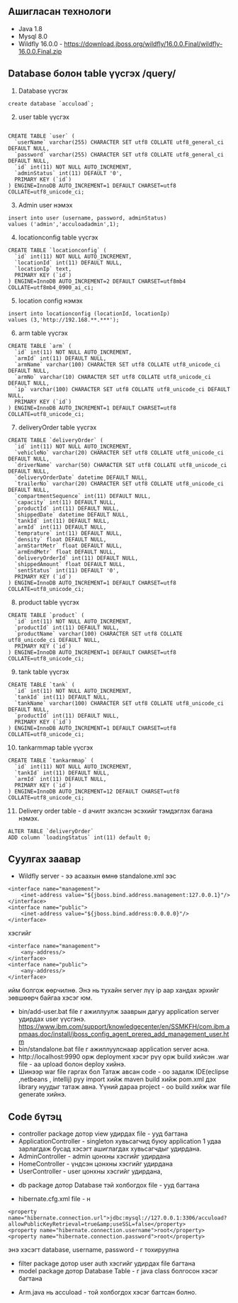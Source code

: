 ## Ашигласан технологи
- Java 1.8
- Mysql 8.0
- Wildfly 16.0.0 - https://download.jboss.org/wildfly/16.0.0.Final/wildfly-16.0.0.Final.zip

## Database болон table үүсгэх /query/
1. Database үүсгэх  
```
create database `accuload`;
```
2. user table үүсгэх
```

CREATE TABLE `user` (
  `userName` varchar(255) CHARACTER SET utf8 COLLATE utf8_general_ci DEFAULT NULL,
  `password` varchar(255) CHARACTER SET utf8 COLLATE utf8_general_ci DEFAULT NULL,
  `id` int(11) NOT NULL AUTO_INCREMENT,
  `adminStatus` int(11) DEFAULT '0',
  PRIMARY KEY (`id`)
) ENGINE=InnoDB AUTO_INCREMENT=1 DEFAULT CHARSET=utf8 COLLATE=utf8_unicode_ci;

```

3. Admin user нэмэх
```
insert into user (username, password, adminStatus)
values ('admin','acculoadadmin',1);
```

4. locationconfig table үүсгэх
```
CREATE TABLE `locationconfig` (
  `id` int(11) NOT NULL AUTO_INCREMENT,
  `locationId` int(11) DEFAULT NULL,
  `locationIp` text,
  PRIMARY KEY (`id`)
) ENGINE=InnoDB AUTO_INCREMENT=2 DEFAULT CHARSET=utf8mb4 COLLATE=utf8mb4_0900_ai_ci;

```

5. location config  нэмэх
```
insert into locationconfig (locationId, locationIp)
values (3,'http://192.168.**.***');
```

6. arm table үүсгэх
```
CREATE TABLE `arm` (
  `id` int(11) NOT NULL AUTO_INCREMENT,
  `armId` int(11) DEFAULT NULL,
  `armName` varchar(100) CHARACTER SET utf8 COLLATE utf8_unicode_ci DEFAULT NULL,
  `armNo` varchar(10) CHARACTER SET utf8 COLLATE utf8_unicode_ci DEFAULT NULL,
  `ip` varchar(100) CHARACTER SET utf8 COLLATE utf8_unicode_ci DEFAULT NULL,
  PRIMARY KEY (`id`)
) ENGINE=InnoDB AUTO_INCREMENT=1 DEFAULT CHARSET=utf8 COLLATE=utf8_unicode_ci;

```

7. deliveryOrder table үүсгэх
```
CREATE TABLE `deliveryOrder` (
  `id` int(11) NOT NULL AUTO_INCREMENT,
  `vehicleNo` varchar(20) CHARACTER SET utf8 COLLATE utf8_unicode_ci DEFAULT NULL,
  `driverName` varchar(50) CHARACTER SET utf8 COLLATE utf8_unicode_ci DEFAULT NULL,
  `deliveryOrderDate` datetime DEFAULT NULL,
  `trailerNo` varchar(20) CHARACTER SET utf8 COLLATE utf8_unicode_ci DEFAULT NULL,
  `compartmentSequence` int(11) DEFAULT NULL,
  `capacity` int(11) DEFAULT NULL,
  `productId` int(11) DEFAULT NULL,
  `shippedDate` datetime DEFAULT NULL,
  `tankId` int(11) DEFAULT NULL,
  `armId` int(11) DEFAULT NULL,
  `temprature` int(11) DEFAULT NULL,
  `density` float DEFAULT NULL,
  `armStartMetr` float DEFAULT NULL,
  `armEndMetr` float DEFAULT NULL,
  `deliveryOrderId` int(11) DEFAULT NULL,
  `shippedAmount` float DEFAULT NULL,
  `sentStatus` int(11) DEFAULT '0',
  PRIMARY KEY (`id`)
) ENGINE=InnoDB AUTO_INCREMENT=1 DEFAULT CHARSET=utf8 COLLATE=utf8_unicode_ci;
```

8. product table үүсгэх
```
CREATE TABLE `product` (
  `id` int(11) NOT NULL AUTO_INCREMENT,
  `productId` int(11) DEFAULT NULL,
  `productName` varchar(100) CHARACTER SET utf8 COLLATE utf8_unicode_ci DEFAULT NULL,
  PRIMARY KEY (`id`)
) ENGINE=InnoDB AUTO_INCREMENT=1 DEFAULT CHARSET=utf8 COLLATE=utf8_unicode_ci;

```

9. tank table үүсгэх
```
CREATE TABLE `tank` (
  `id` int(11) NOT NULL AUTO_INCREMENT,
  `tankId` int(11) DEFAULT NULL,
  `tankName` varchar(100) CHARACTER SET utf8 COLLATE utf8_unicode_ci DEFAULT NULL,
  `productId` int(11) DEFAULT NULL,
  PRIMARY KEY (`id`)
) ENGINE=InnoDB AUTO_INCREMENT=1 DEFAULT CHARSET=utf8 COLLATE=utf8_unicode_ci;

```

10. tankarmmap table үүсгэх
```
CREATE TABLE `tankarmmap` (
  `id` int(11) NOT NULL AUTO_INCREMENT,
  `tankId` int(11) DEFAULT NULL,
  `armId` int(11) DEFAULT NULL,
  PRIMARY KEY (`id`)
) ENGINE=InnoDB AUTO_INCREMENT=12 DEFAULT CHARSET=utf8 COLLATE=utf8_unicode_ci;

```
11. Delivery order table - d ачилт эхэлсэн эсэхийг тэмдэглэх багана нэмэх. 
```
ALTER TABLE `deliveryOrder`
ADD column `loadingStatus` int(11) default 0;
```
## Суулгах заавар

* Wildfly server - ээ асаахын өмнө  standalone.xml ээс
```
<interface name="management">
	<inet-address value="${jboss.bind.address.management:127.0.0.1}"/>
</interface>
<interface name="public">
	<inet-address value="${jboss.bind.address:0.0.0.0}"/>
</interface>
```
хэсгийг
```
<interface name="management">
	<any-address/>
</interface>
<interface name="public">
	<any-address/>
</interface>
```
ийм болгож өөрчилнө. Энэ нь тухайн server лүү ip аар хандах эрхийг зөвшөөрч байгаа хэсэг юм.
* bin/add-user.bat file г ажиллуулж зааврын дагуу application server удирдах user үүсгэнэ.  https://www.ibm.com/support/knowledgecenter/en/SSMKFH/com.ibm.apmaas.doc/install/jboss_config_agent_prereq_add_management_user.htm
* bin/standalone.bat file г ажиллуулснаар application server асна.
* http://localhost:9990 орж  deployment хэсэг рүү орж build хийсэн .war file - аа upload болон deploy хийнэ.
* Шинээр war file гаргах бол Татаж авсан code - оо задалж IDE(eclipse ,netbeans , intellij) руу import хийж maven build хийж pom.xml дэх library нуудыг татаж авна. Үүний дараа  project - оо  build хийж war file generate хийнэ.


## Code бүтэц
* controller package дотор view удирдах file - ууд багтана
* ApplicationController - singleton хувьсагчид буюу application 1 удаа зарлагдаж бусад хэсэгт ашиглагдах хувьсагчдыг удирдана.
* AdminController - admin цонхны хэсгийг удирдана
* HomeController -  үндсэн цонхны хэсгийг удирдана
* UserController - user цонхны хэсгийг удирдана,
- db package дотор Database тэй холбогдох file - ууд багтана
* hibernate.cfg.xml file - н
```
<property name="hibernate.connection.url">jdbc:mysql://127.0.0.1:3306/accuload?allowPublicKeyRetrieval=true&amp;useSSL=false</property>
<property name="hibernate.connection.username">root</property>
<property name="hibernate.connection.password">root</property>
```
энэ хэсэгт database, username, password - г тохируулна
- filter package дотор user auth хэсгийг удирдах file багтана
- model package дотор Database Table - г java class болгосон хэсэг багтана
* Arm.java нь accuload - той холбогдох хэсэг багтсан болно.
